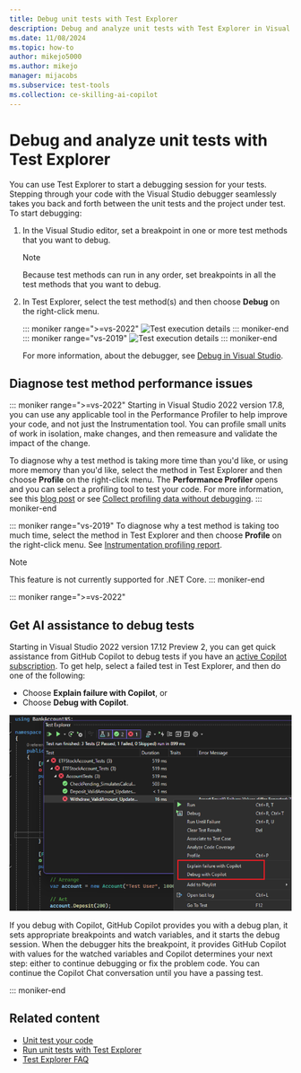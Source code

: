 ```yaml
---
title: Debug unit tests with Test Explorer
description: Debug and analyze unit tests with Test Explorer in Visual Studio by setting breakpoints to diagnose test method performance issues.
ms.date: 11/08/2024
ms.topic: how-to
author: mikejo5000
ms.author: mikejo
manager: mijacobs
ms.subservice: test-tools
ms.collection: ce-skilling-ai-copilot
---
```

# Debug and analyze unit tests with Test Explorer

You can use Test Explorer to start a debugging session for your tests. Stepping through your code with the Visual Studio debugger seamlessly takes you back and forth between the unit tests and the project under test. To start debugging:

1. In the Visual Studio editor, set a breakpoint in one or more test methods that you want to debug.

    > [!NOTE]
    > Because test methods can run in any order, set breakpoints in all the test methods that you want to debug.

2. In Test Explorer, select the test method(s) and then choose **Debug** on the right-click menu.

   ::: moniker range=">=vs-2022"
   ![Test execution details](../test/media/vs-2022/test-explorer-debug.png)
   ::: moniker-end
   ::: moniker range="vs-2019"
   ![Test execution details](../test/media/vs-2019/test-explorer-debug.png)
   ::: moniker-end

   For more information, about the debugger, see [Debug in Visual Studio](../debugger/debugger-feature-tour.md).

## Diagnose test method performance issues

::: moniker range=">=vs-2022"
Starting in Visual Studio 2022 version 17.8, you can use any applicable tool in the Performance Profiler to help improve your code, and not just the Instrumentation tool. You can profile small units of work in isolation, make changes, and then remeasure and validate the impact of the change.

To diagnose why a test method is taking more time than you'd like, or using more memory than you'd like, select the method in Test Explorer and then choose **Profile** on the right-click menu. The **Performance Profiler** opens and you can select a profiling tool to test your code. For more information, see this [blog post](https://devblogs.microsoft.com/visualstudio/a-unit-of-profiling-makes-the-allocations-go-away/) or see [Collect profiling data without debugging](../profiling/running-profiling-tools-with-or-without-the-debugger.md#collect-profiling-data-without-debugging).
::: moniker-end

::: moniker range="vs-2019"
To diagnose why a test method is taking too much time, select the method in Test Explorer and then choose **Profile** on the right-click menu. See [Instrumentation profiling report](../profiling/understanding-instrumentation-data-values.md?view=vs-2017&preserve-view=true).

> [!NOTE]
> This feature is not currently supported for .NET Core.
::: moniker-end

::: moniker range=">=vs-2022"
## Get AI assistance to debug tests

Starting in Visual Studio 2022 version 17.12 Preview 2, you can get quick assistance from GitHub Copilot to debug tests if you have an [active Copilot subscription](../ide/visual-studio-github-copilot-chat.md#prerequisites). To get help, select a failed test in Test Explorer, and then do one of the following:

- Choose **Explain failure with Copilot**, or
- Choose **Debug with Copilot**.

![Screenshot of debugging tests with Copilot.](../test/media/vs-2022/debug-tests-with-copilot.png)

If you debug with Copilot, GitHub Copilot provides you with a debug plan, it sets appropriate breakpoints and watch variables, and it starts the debug session. When the debugger hits the breakpoint, it provides GitHub Copilot with values for the watched variables and Copilot determines your next step: either to continue debugging or fix the problem code. You can continue the Copilot Chat conversation until you have a passing test.

::: moniker-end

## Related content

- [Unit test your code](../test/unit-test-your-code.md)
- [Run unit tests with Test Explorer](../test/run-unit-tests-with-test-explorer.md)
- [Test Explorer FAQ](test-explorer-faq.md)
